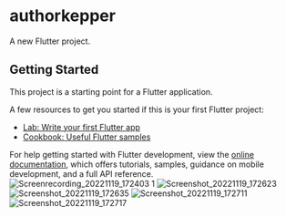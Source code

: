 # authorkepper

A new Flutter project.

## Getting Started

This project is a starting point for a Flutter application.

A few resources to get you started if this is your first Flutter project:

- [Lab: Write your first Flutter app](https://docs.flutter.dev/get-started/codelab)
- [Cookbook: Useful Flutter samples](https://docs.flutter.dev/cookbook)

For help getting started with Flutter development, view the
[online documentation](https://docs.flutter.dev/), which offers tutorials,
samples, guidance on mobile development, and a full API reference.
![Screenrecording_20221119_172403 1](https://user-images.githubusercontent.com/111499904/202850389-3f508f4e-566b-4886-ba5d-204bab63ee43.gif)
![Screenshot_20221119_172623](https://user-images.githubusercontent.com/111499904/202850391-189e1171-ba15-4faf-8af0-acbdd19b876a.jpg)
![Screenshot_20221119_172635](https://user-images.githubusercontent.com/111499904/202850393-70e9f1ec-4e12-4d13-a928-a58332b4795d.jpg)
![Screenshot_20221119_172711](https://user-images.githubusercontent.com/111499904/202850394-e1014787-c161-4581-b7bf-29993752d847.jpg)
![Screenshot_20221119_172717](https://user-images.githubusercontent.com/111499904/202850395-8b080f2c-dce4-4360-83dd-7238c40c833f.jpg)

